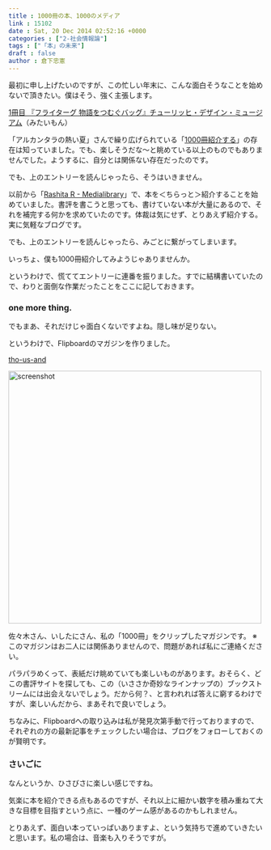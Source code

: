 ```yaml
---
title : 1000冊の本、1000のメディア
link : 15102
date : Sat, 20 Dec 2014 02:52:16 +0000
categories : ["2-社会情報論"]
tags : ["「本」の未来"]
draft : false
author : 倉下忠憲
---
```


最初に申し上げたいのですが、この忙しい年末に、こんな面白そうなことを始めないで頂きたい。僕はそう、強く主張します。

<a href="http://mitaimon.cocolog-nifty.com/blog/2014/12/1-3989.html" target="_blank">1冊目 『フライターグ 物語をつむぐバッグ』チューリッヒ・デザイン・ミュージアム</a>（みたいもん）

「アルカンタラの熱い夏」さんで繰り広げられている「<a href="http://sasakill.blog.jp/archives/cat_10025994.html" target="_blank">1000冊紹介する</a>」の存在は知っていました。でも、楽しそうだな〜と眺めている以上のものでもありませんでした。ようするに、自分とは関係ない存在だったのです。

でも、上のエントリーを読んじゃったら、そうはいきません。

以前から「<a href="http://openbooksauce.postach.io/" target="_blank">Rashita R - Medialibrary</a>」で、本を＜ちらっと＞紹介することを始めていました。書評を書こうと思っても、書けていない本が大量にあるので、それを補完する何かを求めていたのです。体裁は気にせず、とりあえず紹介する。実に気軽なブログです。

でも、上のエントリーを読んじゃったら、みごとに繋がってしまいます。

いっちょ、僕も1000冊紹介してみようじゃありませんか。

というわけで、慌ててエントリーに連番を振りました。すでに結構書いていたので、わりと面倒な作業だったことをここに記しておきます。

<H3>one more thing.</H3>

でもまあ、それだけじゃ面白くないですよね。隠し味が足りない。

というわけで、Flipboardのマガジンを作りました。

<a href="https://flipboard.com/section/tho-us-and-bO6lOz" target="_blank">tho-us-and</a>


<a href="https://flipboard.com/section/tho-us-and-bO6lOz"><img src="https://rashita.net/blog/wp-content/uploads/2014/12/screenshot20-1024x550.png" alt="screenshot" width="500" height="" class="alignnone size-large wp-image-15107" /></a>

佐々木さん、いしたにさん、私の「1000冊」をクリップしたマガジンです。
※このマガジンはお二人には関係ありませんので、問題があれば私にご連絡ください。

パラパラめくって、表紙だけ眺めていても楽しいものがあります。おそらく、どこの書評サイトを探しても、この（いささか奇妙なラインナップの）ブックストリームには出会えないでしょう。だから何？、と言われれば答えに窮するわけですが、楽しいんだから、まあそれで良いでしょう。

ちなみに、Flipboardへの取り込みは私が発見次第手動で行っておりますので、それぞれの方の最新記事をチェックしたい場合は、ブログをフォローしておくのが賢明です。

<H3>さいごに</H3>

なんというか、ひさびさに楽しい感じですね。

気楽に本を紹介できる点もあるのですが、それ以上に細かい数字を積み重ねて大きな目標を目指すという点に、一種のゲーム感があるのかもしれません。

とりあえず、面白い本っていっぱいありますよ、という気持ちで進めていきたいと思います。私の場合は、音楽も入りそうですが。
